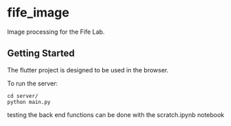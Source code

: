 # fife_image

Image processing for the Fife Lab.

## Getting Started

The flutter project is designed to be used in the browser.

To run the server:
```
cd server/
python main.py
```
testing the back end functions can be done with the scratch.ipynb notebook
